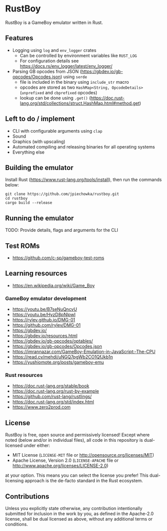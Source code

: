 # RustBoy

RustBoy is a GameBoy emulator written in Rust.

## Features

* Logging using `log` and `env_logger` crates
  * Can be controlled by environment variables like `RUST_LOG`
  * For configuration details see https://docs.rs/env_logger/latest/env_logger/
* Parsing GB opcodes from JSON (https://gbdev.io/gb-opcodes/Opcodes.json) using `serde`
  * file is included in the binary using `include_str` macro
  * opcodes are stored as two `HashMap<String, OpcodeDetails>` (`unprefixed` and `cbprefixed` opcodes)
  * lookup can be done using `.get()` (https://doc.rust-lang.org/std/collections/struct.HashMap.html#method.get)

## Left to do / implement

* CLI with configurable arguments using `clap`
* Sound
* Graphics (with upscaling)
* Automated compiling and releasing binaries for all operating systems
* Everything else

## Building the emulator

Install Rust (https://www.rust-lang.org/tools/install), then run the commands below:

```
git clone https://github.com/jpiechowka/rustboy.git
cd rustboy
cargo build --release
```

## Running the emulator

TODO: Provide details, flags and arguments for the CLI

## Test ROMs

* https://github.com/c-sp/gameboy-test-roms

## Learning resources

* https://en.wikipedia.org/wiki/Game_Boy

### GameBoy emulator development

* https://youtu.be/B7seNuQncvU
* https://youtu.be/HyzD8pNlpwI
* https://rylev.github.io/DMG-01
* https://github.com/rylev/DMG-01
* https://gbdev.io/
* https://gbdev.io/resources.html
* https://gbdev.io/gb-opcodes/optables/
* https://gbdev.io/gb-opcodes/Opcodes.json
* https://imrannazar.com/GameBoy-Emulation-in-JavaScript:-The-CPU
* https://read.cv/mehdi/uNGQ7pgWb2CO1QfJkb1n
* https://yushiomote.org/posts/gameboy-emu

### Rust resources

* https://doc.rust-lang.org/stable/book
* https://doc.rust-lang.org/rust-by-example
* https://github.com/rust-lang/rustlings/
* https://doc.rust-lang.org/std/index.html
* https://www.zero2prod.com

## License

RustBoy is free, open source and permissively licensed! Except where noted (below and/or in individual files), all code in this repository is dual-licensed under either:

* MIT License (`LICENSE-MIT` file or http://opensource.org/licenses/MIT)
* Apache License, Version 2.0 (`LICENSE-APACHE` file or http://www.apache.org/licenses/LICENSE-2.0)

at your option. This means you can select the license you prefer! This dual-licensing approach is the de-facto standard in the Rust ecosystem.

## Contributions

Unless you explicitly state otherwise, any contribution intentionally submitted for inclusion in the work by you, as defined in the Apache-2.0 license, shall be dual licensed as above, without any additional terms or conditions.
